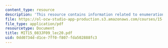 ```yaml
---
content_type: resource
description: 'This resource contains information related to enumeration and heuristics. '
file: https://ol-ocw-studio-app-production.s3.amazonaws.com/courses/15-083j-integer-programming-and-combinatorial-optimization-fall-2009/0dd0734dd1ce7ff0f807fda502888fc3_MIT15_083JF09_lec20.pdf
file_type: application/pdf
resourcetype: Document
title: MIT15_083JF09_lec20.pdf
uid: 0dd0734d-d1ce-7ff0-f807-fda502888fc3
---
```

